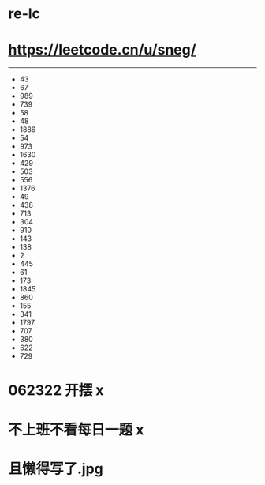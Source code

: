 # re-lc
# https://leetcode.cn/u/sneg/

* ** 
* 43
* 67
* 989
* 739
* 58
* 48
* 1886
* 54
* 973
* 1630
* 429
* 503
* 556
* 1376
* 49
* 438
* 713
* 304
* 910
* 143
* 138
* 2
* 445
* 61
* 173
* 1845
* 860
* 155
* 341
* 1797
* 707
* 380
* 622
* 729

# 062322 开摆 x

# 不上班不看每日一题 x
# 且懒得写了.jpg 
